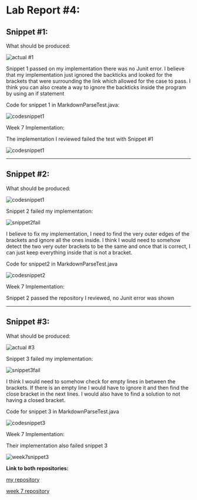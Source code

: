 # Lab Report #4: 

## Snippet #1:
What should be produced: 

![actual #1](https://user-images.githubusercontent.com/103216296/171098420-a341caf2-07e8-41f2-a15e-4c3b947c3773.png)

Snippet 1 passed on my implementation there was no Junit error. I believe that my implementation just ignored the backticks and looked for the brackets that were surrounding the link which allowed for the case to pass. I think you can also create a way to ignore the backticks inside the program by using an if statement

Code for snippet 1 in MarkdownParseTest.java:

![codesnippet1](https://user-images.githubusercontent.com/103216296/171098535-650dc650-907d-4bdb-acdf-ae20e8689ae8.png)

Week 7 Implementation:

The implementation I reviewed failed the test with Snippet #1

![codesnippet1](https://user-images.githubusercontent.com/103216296/171098591-88682407-2f1a-4ba1-a8c8-8af5bb954948.png)

---
## Snippet #2:
What should be produced:

![codesnippet1](https://user-images.githubusercontent.com/103216296/171098631-419f1070-73d0-4fdc-a57b-701a0e5bfac5.png)

Snippet 2 failed my implementation: 

![snippet2fail](https://user-images.githubusercontent.com/103216296/171098807-df51d8c8-d226-4ba6-8648-9e7812a92aaa.png)

I believe to fix my implementation, I need to find the very outer edges of the brackets and ignore all the ones inside. I think I would need to somehow detect the two very outer brackets to be the same and once that is correct, I can just keep everything inside that is not a bracket.

Code for snippet2 in MarkdownParseTest.java

![codesnippet2](https://user-images.githubusercontent.com/103216296/171098866-4c6e0541-5906-46dc-9f96-bfef576b0bfa.png)

Week 7 Implementation: 

Snippet 2 passed the repository I reviewed, no Junit error was shown

---
## Snippet #3:

What should be produced:

![actual #3](https://user-images.githubusercontent.com/103216296/171098908-a824c134-088f-4b90-91b0-242b75bb8d9d.png)

Snippet 3 failed my implementation:

![snippet3fail](https://user-images.githubusercontent.com/103216296/171098983-7e0f497a-0798-4d5f-807a-d54fe302d4f8.png)

I think I would need to somehow check for empty lines in between the brackets. If there is an empty line I would have to ignore it and then find the close bracket in the next lines. I would also have to find a solution to not having a closed bracket. 

Code for snippet 3 in MarkdownParseTest.java

![codesnippet3](https://user-images.githubusercontent.com/103216296/171099052-353f1e57-5459-4d7a-8a5d-e80d181d7b1d.png)

Week 7 Implementation:

Their implementation also failed snippet 3

![week7snippet3](https://user-images.githubusercontent.com/103216296/171099130-c29caf60-3e83-46f9-8821-a642ffe83b1a.png)

**Link to both repositories:**

[my repository](https://github.com/ant0177/markdown-parser)

[week 7 repository](https://github.com/nquach1515/markdown-parser-cse15l)






